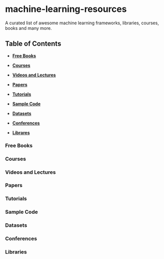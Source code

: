 # machine-learning-resources
A curated list of awesome machine learning frameworks, libraries, courses, books and many more.

## Table of Contents
* **[Free Books](#free-books)**

* **[Courses](#courses)**

* **[Videos and Lectures](#videos-and-lecturers)**

* **[Papers](papers)**

* **[Tutorials](tutorials)**

* **[Sample Code](sample-code)**

* **[Datasets](datasets)**

* **[Conferences](conferences)**

* **[Librares](libraries)**

### Free Books

### Courses

### Videos and Lectures

### Papers

### Tutorials

### Sample Code

### Datasets

### Conferences

### Libraries